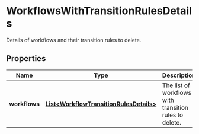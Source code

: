 

# WorkflowsWithTransitionRulesDetails

Details of workflows and their transition rules to delete.

## Properties

Name | Type | Description | Notes
------------ | ------------- | ------------- | -------------
**workflows** | [**List&lt;WorkflowTransitionRulesDetails&gt;**](WorkflowTransitionRulesDetails.md) | The list of workflows with transition rules to delete. | 



